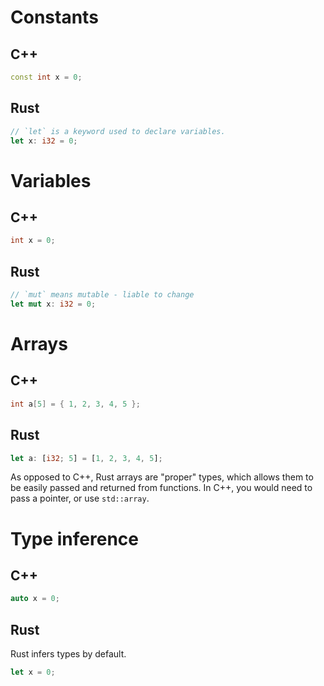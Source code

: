 # Constants
## C++
```c++
const int x = 0;
```

## Rust
```rust
// `let` is a keyword used to declare variables.
let x: i32 = 0;
```

# Variables
## C++
```c++
int x = 0;
```

## Rust
```rust
// `mut` means mutable - liable to change
let mut x: i32 = 0;
```

# Arrays
## C++
```c++
int a[5] = { 1, 2, 3, 4, 5 };
```

## Rust
```rust
let a: [i32; 5] = [1, 2, 3, 4, 5];
```
As opposed to C++, Rust arrays are "proper" types, which allows them to be easily passed and returned from functions. In C++, you would need to pass a pointer, or use `std::array`.

# Type inference
## C++
```c++
auto x = 0;
```

## Rust
Rust infers types by default.
```rust
let x = 0;
```
